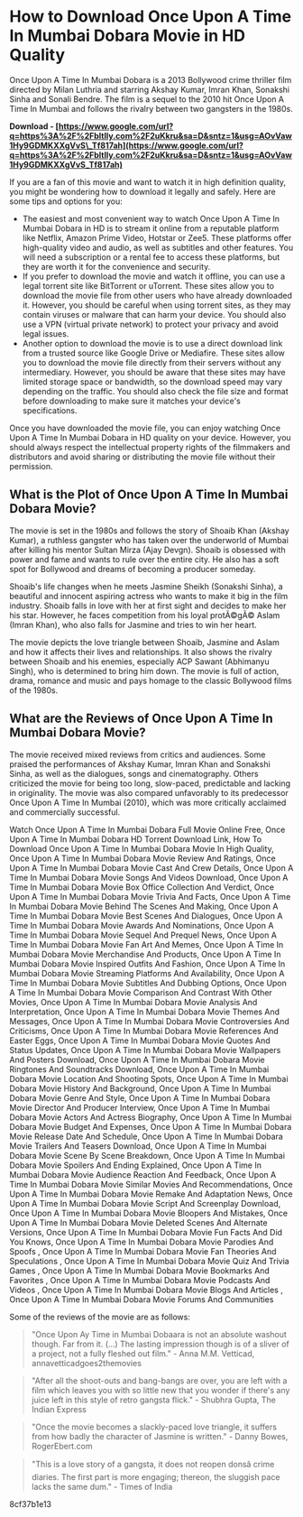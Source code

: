 
 
# How to Download Once Upon A Time In Mumbai Dobara Movie in HD Quality
 
Once Upon A Time In Mumbai Dobara is a 2013 Bollywood crime thriller film directed by Milan Luthria and starring Akshay Kumar, Imran Khan, Sonakshi Sinha and Sonali Bendre. The film is a sequel to the 2010 hit Once Upon A Time In Mumbai and follows the rivalry between two gangsters in the 1980s.
 
**Download - [https://www.google.com/url?q=https%3A%2F%2Fbltlly.com%2F2uKkru&sa=D&sntz=1&usg=AOvVaw1Hy9GDMKXXgVvS\_Tf817ah](https://www.google.com/url?q=https%3A%2F%2Fbltlly.com%2F2uKkru&sa=D&sntz=1&usg=AOvVaw1Hy9GDMKXXgVvS_Tf817ah)**


 
If you are a fan of this movie and want to watch it in high definition quality, you might be wondering how to download it legally and safely. Here are some tips and options for you:
 
- The easiest and most convenient way to watch Once Upon A Time In Mumbai Dobara in HD is to stream it online from a reputable platform like Netflix, Amazon Prime Video, Hotstar or Zee5. These platforms offer high-quality video and audio, as well as subtitles and other features. You will need a subscription or a rental fee to access these platforms, but they are worth it for the convenience and security.
- If you prefer to download the movie and watch it offline, you can use a legal torrent site like BitTorrent or uTorrent. These sites allow you to download the movie file from other users who have already downloaded it. However, you should be careful when using torrent sites, as they may contain viruses or malware that can harm your device. You should also use a VPN (virtual private network) to protect your privacy and avoid legal issues.
- Another option to download the movie is to use a direct download link from a trusted source like Google Drive or Mediafire. These sites allow you to download the movie file directly from their servers without any intermediary. However, you should be aware that these sites may have limited storage space or bandwidth, so the download speed may vary depending on the traffic. You should also check the file size and format before downloading to make sure it matches your device's specifications.

Once you have downloaded the movie file, you can enjoy watching Once Upon A Time In Mumbai Dobara in HD quality on your device. However, you should always respect the intellectual property rights of the filmmakers and distributors and avoid sharing or distributing the movie file without their permission.
  
## What is the Plot of Once Upon A Time In Mumbai Dobara Movie?
 
The movie is set in the 1980s and follows the story of Shoaib Khan (Akshay Kumar), a ruthless gangster who has taken over the underworld of Mumbai after killing his mentor Sultan Mirza (Ajay Devgn). Shoaib is obsessed with power and fame and wants to rule over the entire city. He also has a soft spot for Bollywood and dreams of becoming a producer someday.
 
Shoaib's life changes when he meets Jasmine Sheikh (Sonakshi Sinha), a beautiful and innocent aspiring actress who wants to make it big in the film industry. Shoaib falls in love with her at first sight and decides to make her his star. However, he faces competition from his loyal protÃ©gÃ© Aslam (Imran Khan), who also falls for Jasmine and tries to win her heart.
 
The movie depicts the love triangle between Shoaib, Jasmine and Aslam and how it affects their lives and relationships. It also shows the rivalry between Shoaib and his enemies, especially ACP Sawant (Abhimanyu Singh), who is determined to bring him down. The movie is full of action, drama, romance and music and pays homage to the classic Bollywood films of the 1980s.
  
## What are the Reviews of Once Upon A Time In Mumbai Dobara Movie?
 
The movie received mixed reviews from critics and audiences. Some praised the performances of Akshay Kumar, Imran Khan and Sonakshi Sinha, as well as the dialogues, songs and cinematography. Others criticized the movie for being too long, slow-paced, predictable and lacking in originality. The movie was also compared unfavorably to its predecessor Once Upon A Time In Mumbai (2010), which was more critically acclaimed and commercially successful.
 
Watch Once Upon A Time In Mumbai Dobara Full Movie Online Free,  Once Upon A Time In Mumbai Dobara HD Torrent Download Link,  How To Download Once Upon A Time In Mumbai Dobara Movie In High Quality,  Once Upon A Time In Mumbai Dobara Movie Review And Ratings,  Once Upon A Time In Mumbai Dobara Movie Cast And Crew Details,  Once Upon A Time In Mumbai Dobara Movie Songs And Videos Download,  Once Upon A Time In Mumbai Dobara Movie Box Office Collection And Verdict,  Once Upon A Time In Mumbai Dobara Movie Trivia And Facts,  Once Upon A Time In Mumbai Dobara Movie Behind The Scenes And Making,  Once Upon A Time In Mumbai Dobara Movie Best Scenes And Dialogues,  Once Upon A Time In Mumbai Dobara Movie Awards And Nominations,  Once Upon A Time In Mumbai Dobara Movie Sequel And Prequel News,  Once Upon A Time In Mumbai Dobara Movie Fan Art And Memes,  Once Upon A Time In Mumbai Dobara Movie Merchandise And Products,  Once Upon A Time In Mumbai Dobara Movie Inspired Outfits And Fashion,  Once Upon A Time In Mumbai Dobara Movie Streaming Platforms And Availability,  Once Upon A Time In Mumbai Dobara Movie Subtitles And Dubbing Options,  Once Upon A Time In Mumbai Dobara Movie Comparison And Contrast With Other Movies,  Once Upon A Time In Mumbai Dobara Movie Analysis And Interpretation,  Once Upon A Time In Mumbai Dobara Movie Themes And Messages,  Once Upon A Time In Mumbai Dobara Movie Controversies And Criticisms,  Once Upon A Time In Mumbai Dobara Movie References And Easter Eggs,  Once Upon A Time In Mumbai Dobara Movie Quotes And Status Updates,  Once Upon A Time In Mumbai Dobara Movie Wallpapers And Posters Download,  Once Upon A Time In Mumbai Dobara Movie Ringtones And Soundtracks Download,  Once Upon A Time In Mumbai Dobara Movie Location And Shooting Spots,  Once Upon A Time In Mumbai Dobara Movie History And Background,  Once Upon A Time In Mumbai Dobara Movie Genre And Style,  Once Upon A Time In Mumbai Dobara Movie Director And Producer Interview,  Once Upon A Time In Mumbai Dobara Movie Actors And Actress Biography,  Once Upon A Time In Mumbai Dobara Movie Budget And Expenses,  Once Upon A Time In Mumbai Dobara Movie Release Date And Schedule,  Once Upon A Time In Mumbai Dobara Movie Trailers And Teasers Download,  Once Upon A Time In Mumbai Dobara Movie Scene By Scene Breakdown,  Once Upon A Time In Mumbai Dobara Movie Spoilers And Ending Explained,  Once Upon A Time In Mumbai Dobara Movie Audience Reaction And Feedback,  Once Upon A Time In Mumbai Dobara Movie Similar Movies And Recommendations,  Once Upon A Time In Mumbai Dobara Movie Remake And Adaptation News,  Once Upon A Time In Mumbai Dobara Movie Script And Screenplay Download,  Once Upon A Time In Mumbai Dobara Movie Bloopers And Mistakes,  Once Upon A Time In Mumbai Dobara Movie Deleted Scenes And Alternate Versions,  Once Upon A Time In Mumbai Dobara Movie Fun Facts And Did You Knows,  Once Upon A Time In Mumbai Dobara Movie Parodies And Spoofs ,  Once Upon A Time In Mumbai Dobara Movie Fan Theories And Speculations ,  Once Upon A Time In Mumbai Dobara Movie Quiz And Trivia Games ,  Once Upon A Time In Mumbai Dobara Movie Bookmarks And Favorites ,  Once Upon A Time In Mumbai Dobara Movie Podcasts And Videos ,  Once Upon A Time In Mumbai Dobara Movie Blogs And Articles ,  Once Upon A Time In Mumbai Dobara Movie Forums And Communities
 
Some of the reviews of the movie are as follows:

> "Once Upon Ay Time in Mumbai Dobaara is not an absolute washout though. Far from it. (...) The lasting impression though is of a sliver of a project, not a fully fleshed out film." - Anna M.M. Vetticad, annavetticadgoes2themovies

> "After all the shoot-outs and bang-bangs are over, you are left with a film which leaves you with so little new that you wonder if there's any juice left in this style of retro gangsta flick." - Shubhra Gupta, The Indian Express

> "Once the movie becomes a slackly-paced love triangle, it suffers from how badly the character of Jasmine is written." - Danny Bowes, RogerEbert.com

> "This is a love story of a gangsta, it does not reopen donsâ crime diaries. The first part is more engaging; thereon, the sluggish pace lacks the same dum." - Times of India

 8cf37b1e13
 
